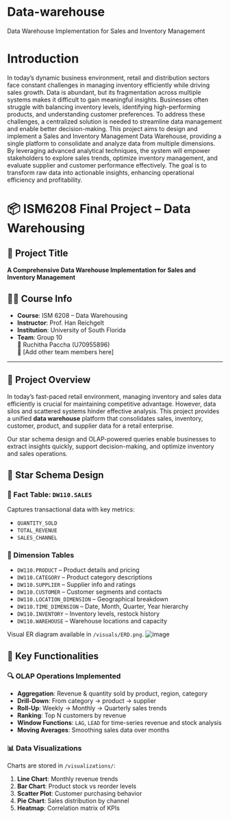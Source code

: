 # Data-warehouse
Data Warehouse Implementation for Sales and Inventory Management
# Introduction 
In today’s dynamic business environment, retail and distribution sectors face constant 
challenges in managing inventory efficiently while driving sales growth. Data is abundant, but 
its fragmentation across multiple systems makes it difficult to gain meaningful insights. 
Businesses often struggle with balancing inventory levels, identifying high-performing 
products, and understanding customer preferences. To address these challenges, a centralized 
solution is needed to streamline data management and enable better decision-making. 
This project aims to design and implement a Sales and Inventory Management Data 
Warehouse, providing a single platform to consolidate and analyze data from multiple 
dimensions. By leveraging advanced analytical techniques, the system will empower 
stakeholders to explore sales trends, optimize inventory management, and evaluate supplier 
and customer performance effectively. The goal is to transform raw data into actionable 
insights, enhancing operational efficiency and profitability.
# 📦 ISM6208 Final Project – Data Warehousing

## 🚀 Project Title
**A Comprehensive Data Warehouse Implementation for Sales and Inventory Management**

## 👨‍🎓 Course Info
- **Course**: ISM 6208 – Data Warehousing
- **Instructor**: Prof. Han Reichgelt
- **Institution**: University of South Florida
- **Team**: Group 10  
  👤 Ruchitha Paccha (U70955896)  
  👤 [Add other team members here]

---

## 📘 Project Overview

In today’s fast-paced retail environment, managing inventory and sales data efficiently is crucial for maintaining competitive advantage. However, data silos and scattered systems hinder effective analysis. This project provides a unified **data warehouse** platform that consolidates sales, inventory, customer, product, and supplier data for a retail enterprise.

Our star schema design and OLAP-powered queries enable businesses to extract insights quickly, support decision-making, and optimize inventory and sales operations.
## 🧱 Star Schema Design

### 🎯 Fact Table: `DW110.SALES`
Captures transactional data with key metrics:
- `QUANTITY_SOLD`
- `TOTAL_REVENUE`
- `SALES_CHANNEL`

### 🧩 Dimension Tables
- `DW110.PRODUCT` – Product details and pricing
- `DW110.CATEGORY` – Product category descriptions
- `DW110.SUPPLIER` – Supplier info and ratings
- `DW110.CUSTOMER` – Customer segments and contacts
- `DW110.LOCATION_DIMENSION` – Geographical breakdown
- `DW110.TIME_DIMENSION` – Date, Month, Quarter, Year hierarchy
- `DW110.INVENTORY` – Inventory levels, restock history
- `DW110.WAREHOUSE` – Warehouse locations and capacity

Visual ER diagram available in `/visuals/ERD.png`.
![image](https://github.com/user-attachments/assets/275d99f5-e00c-4465-a113-b41b7cb9f6e5)


## 🧠 Key Functionalities
### 🔍 OLAP Operations Implemented
- **Aggregation**: Revenue & quantity sold by product, region, category
- **Drill-Down**: From category → product → supplier
- **Roll-Up**: Weekly → Monthly → Quarterly sales trends
- **Ranking**: Top N customers by revenue
- **Window Functions**: `LAG`, `LEAD` for time-series revenue and stock analysis
- **Moving Averages**: Smoothing sales data over months

### 📊 Data Visualizations
Charts are stored in `/visualizations/`:
1. **Line Chart**: Monthly revenue trends
2. **Bar Chart**: Product stock vs reorder levels
3. **Scatter Plot**: Customer purchasing behavior
4. **Pie Chart**: Sales distribution by channel
5. **Heatmap**: Correlation matrix of KPIs

  


